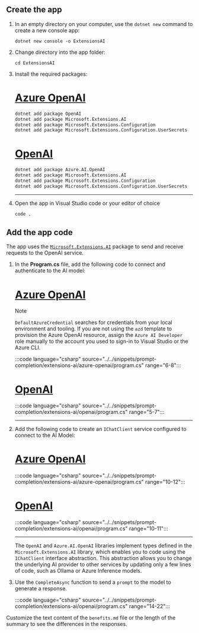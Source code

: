 
## Create the app

1. In an empty directory on your computer, use the `dotnet new` command to create a new console app:

    ```dotnetcli
    dotnet new console -o ExtensionsAI
    ```

1. Change directory into the app folder:

    ```dotnetcli
    cd ExtensionsAI
    ```

1. Install the required packages:

    <!-- markdownlint-disable MD023 -->
    # [Azure OpenAI](#tab/azure-openai)

    ```bash
    dotnet add package OpenAI
    dotnet add package Microsoft.Extensions.AI
    dotnet add package Microsoft.Extensions.Configuration
    dotnet add package Microsoft.Extensions.Configuration.UserSecrets
    ```

    # [OpenAI](#tab/openai)

    ```bash
    dotnet add package Azure.AI.OpenAI
    dotnet add package Microsoft.Extensions.AI
    dotnet add package Microsoft.Extensions.Configuration
    dotnet add package Microsoft.Extensions.Configuration.UserSecrets
    ```

    ---

1. Open the app in Visual Studio code or your editor of choice

    ```bash
    code .
    ```

## Add the app code

The app uses the [`Microsoft.Extensions.AI`](https://www.nuget.org/packages/Microsoft.Extensions.AI) package to send and receive requests to the OpenAI service.

1. In the **Program.cs** file, add the following code to connect and authenticate to the AI model:

    # [Azure OpenAI](#tab/azure-openai)

    > [!NOTE]
    > `DefaultAzureCredential` searches for credentials from your local environment and tooling. If you are not using the `azd` template to provision the Azure OpenAI resource, assign the `Azure AI Developer` role manually to the account you used to sign-in to Visual Studio or the Azure CLI.

    :::code language="csharp" source="../../snippets/prompt-completion/extensions-ai/azure-openai/program.cs" range="6-8":::

    # [OpenAI](#tab/openai)

    :::code language="csharp" source="../../snippets/prompt-completion/extensions-ai/openai/program.cs" range="5-7":::

    ---

1. Add the following code to create an `IChatClient` service configured to connect to the AI Model:

    # [Azure OpenAI](#tab/azure-openai)

    :::code language="csharp" source="../../snippets/prompt-completion/extensions-ai/azure-openai/program.cs" range="10-12":::

    # [OpenAI](#tab/openai)

    :::code language="csharp" source="../../snippets/prompt-completion/extensions-ai/openai/program.cs" range="10-11":::

    ---

     The `OpenAI` and `Azure.AI.OpenAI` libraries implement types defined in the `Microsoft.Extensions.AI` library, which enables you to code using the `IChatClient` interface abstraction. This abstraction allows you to change the underlying AI provider to other services by updating only a few lines of code, such as Ollama or Azure Inference models.

1. Use the `CompleteAsync` function to send a `prompt` to the model to generate a response.

    :::code language="csharp" source="../../snippets/prompt-completion/extensions-ai/openai/program.cs" range="14-22":::

Customize the text content of the `benefits.md` file or the length of the summary to see the differences in the responses.
